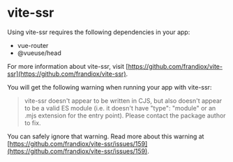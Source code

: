 # vite-ssr

Using vite-ssr requires the following dependencies in your app:

* vue-router
* @vueuse/head

For more information about vite-ssr, visit [https://github.com/frandiox/vite-ssr](https://github.com/frandiox/vite-ssr).

You will get the following warning when running your app with vite-ssr:

> vite-ssr doesn't appear to be written in CJS, but also doesn't appear to be a valid ES module (i.e. it doesn't have "type": "module" or an .mjs extension for the entry point). Please contact the package author to fix.

You can safely ignore that warning. Read more about this warning at [https://github.com/frandiox/vite-ssr/issues/159](https://github.com/frandiox/vite-ssr/issues/159).
